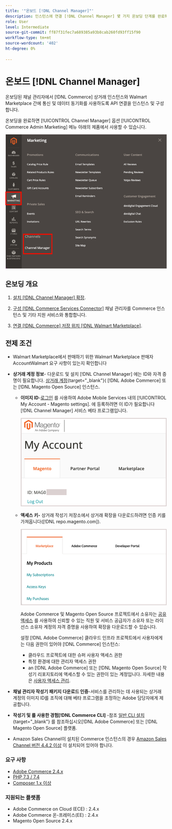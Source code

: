 ```yaml
---
title: '"온보드 [!DNL Channel Manager]"'
description: 인스턴스에 연결 [!DNL Channel Manager] 몇 가지 온보딩 단계를 완료하여 서비스를 제공합니다.
role: User
level: Intermediate
source-git-commit: ff87f31fec7a689385a93b8cab260fd93ff15f90
workflow-type: tm+mt
source-wordcount: '402'
ht-degree: 0%

---
```


# 온보드 [!DNL Channel Manager]

온보딩된 채널 관리자에서 [!DNL Commerce] 상거래 인스턴스와 Walmart Marketplace 간에 통신 및 데이터 동기화를 사용하도록 API 연결을 인스턴스 및 구성합니다.

온보딩을 완료하면 [!UICONTROL Channel Manager] 옵션 [!UICONTROL Commerce Admin Marketing] 메뉴 아래의 제품에서 사용할 수 있습니다.

![[!DNL Channel Manager] 관리자 보기의 옵션](assets/channel-manager-admin-view.png)

## 온보딩 개요

1. [설치 [!DNL Channel Manager] 확장](install.md).

1. [구성 [!DNL Commerce Services Connector]](connect.md) 채널 관리자를 Commerce 인스턴스 및 기타 지원 서비스와 통합합니다.

1. [연결 [!DNL Commerce] 저장 위치 [!DNL Walmart Marketplace]](connect.md).

## 전제 조건

- Walmart Marketplace에서 판매하기 위한 Walmart Marketplace 판매자 AccountWalmart 요구 사항이 있는지 확인합니다

- **상거래 계정 정보**- 다운로드 및 설치 [!DNL Channel Manager] 에는 ID와 자격 증명이 필요합니다. [상거래 계정](https://docs.magento.com/user-guide/magento/magento-account.html){target=&quot;_blank&quot;}( [!DNL Adobe Commerce] 또는 [!DNL Magento Open Source] 인스턴스.

   - **이미지 ID**-[로그인](https://account.magento.com/customer/account/login/) 를 사용하여 Adobe Mobile Services 내의 [!UICONTROL My Account - Magento settings]. 에 등록하려면 이 ID가 필요합니다 [!DNL Channel Manager] 서비스 베타 프로그램입니다.

      ![[!DNL MAGEID] 전자 상거래 계정 설정에서](assets/mageid-my-commerce-account.png)

   - **액세스 키-** 상거래 작성기 저장소에서 상거래 확장을 다운로드하려면 인증 키를 가져옵니다([!DNL repo.magento.com]).

      ![[!UICONTROL Commerce Marketplace access keys]](assets/commerce-marketplace-access-keys.png)

      Adobe Commerce 및 Magento Open Source 프로젝트에서 소유자는 [공유 액세스](https://docs.magento.com/user-guide/magento/magento-account-share.html) 를 사용하여 신뢰할 수 있는 직원 및 서비스 공급자가 소유자 또는 라이선스 소유자 계정의 자격 증명을 사용하여 확장을 다운로드할 수 있습니다.

      설정 [!DNL Adobe Commerce] 클라우드 인프라 프로젝트에서 사용자에게는 다음 권한이 있어야 [!DNL Commerce] 인스턴스:

      - 클라우드 프로젝트에 대한 슈퍼 사용자 액세스 권한
      - 특정 환경에 대한 관리자 액세스 권한
      - an [!DNL Adobe Commerce] 또는 [!DNL Magento Open Source] 작성기 리포지토리에 액세스할 수 있는 권한이 있는 계정입니다. 자세한 내용은 [사용자 액세스 관리](https://devdocs.magento.com/cloud/project/user-admin.html).

- **채널 관리자 작성기 패키지 다운로드 인증**-서비스를 관리하는 데 사용되는 상거래 계정의 이미지 ID를 조직에 대해 베타 프로그램을 조정하는 Adobe 담당자에게 제공합니다.
- **작성기 및 를 사용한 경험[!DNL Commerce CLI]** -참조 [일반 CLI 설치](https://devdocs.magento.com/extensions/install/){target=&quot;_blank&quot;} 를 참조하십시오[!DNL Adobe Commerce] 또는 [!DNL Magento Open Source] 플랫폼.
- Amazon Sales Channel이 설치된 Commerce 인스턴스의 경우 [Amazon Sales Channel 버전 4.4.2 이상](https://experienceleague.adobe.com/docs/commerce-channels/amazon/release-notes.html) 이 설치되어 있어야 합니다.


### 요구 사항

- [Adobe Commerce 2.4.x](https://devdocs.magento.com/release/released-versions.html)
- [PHP 7.3 / 7.4](https://devdocs.magento.com/guides/v2.4/install-gde/prereq/php-settings.html)
- [Composer 1.x 이상](https://devdocs.magento.com/cloud/reference/cloud-composer.html)


### 지원되는 플랫폼

- Adobe Commerce on Cloud (ECE) : 2.4.x
- Adobe Commerce 온-프레미스(EE) : 2.4.x
- Magento Open Source 2.4.x
